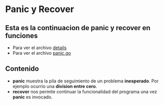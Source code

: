 # Panic y Recover

## Esta es la continuacion de panic y recover en funciones
- Para ver el archivo [details](https://github.com/pystudent1913/learning-go/blob/master/04_funciones/details.md)
- Para ver el archivo [panic.go](https://github.com/pystudent1913/learning-go/blob/master/04_funciones/panic.go)

## Contenido
- **panic** muestra la pila de seguimiento de un problema **inesperado**. Por ejemplo ocurrio una **division entre cero**.
- **recover** nos permite continuar la funcionalidad del programa una vez **panic** es invocado.

